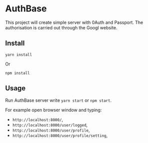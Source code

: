 # AuthBase

This project will create simple server with 0Auth and Passport.
The authorisation is carried out through the Googl website.

## Install

`yarn install`

Or

`npm install`

## Usage

Run AuthBase server write `yarn start` or `npm start`.

For example open browser window and typing:
- `http://localhost:8000/`,
 - `http://localhost:8000/user/logged`,
 - `http://localhost:8000/user/profile`,
 - `http://localhost:8000/user/profile/setting`,

